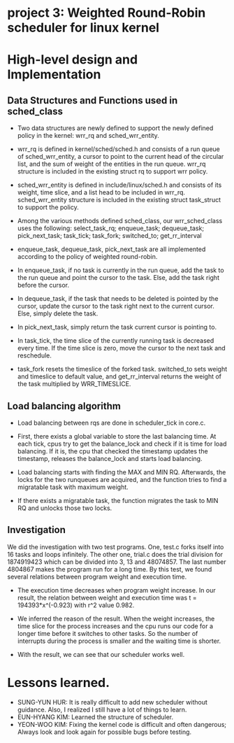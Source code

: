 project 3: Weighted Round-Robin scheduler for linux kernel
==========================================================
# High-level design and Implementation

## Data Structures and Functions used in sched\_class
* Two data structures are newly defined to support the newly defined policy in the kernel: wrr\_rq and sched\_wrr\_entity.

* wrr\_rq is defined in kernel/sched/sched.h and consists of a run queue of sched\_wrr\_entity, a cursor to point to the current head of the circular list, and the sum of weight of the entities in the run queue. wrr\_rq structure is included in the existing struct rq to support wrr policy.

* sched\_wrr\_entity is defined in include/linux/sched.h and consists of its weight, time slice, and a list head to be included in wrr\_rq. sched\_wrr\_entity structure is included in the existing struct task\_struct to support the policy.

* Among the various methods defined sched\_class, our wrr\_sched\_class uses the following: select\_task\_rq; enqueue\_task; dequeue\_task; pick\_next\_task; task\_tick; task\_fork; switched\_to; get\_rr\_interval

* enqueue\_task, dequeue\_task, pick\_next\_task are all implemented according to the policy of weighted round-robin.

* In enqueue\_task, if no task is currently in the run queue, add the task to the run queue and point the cursor to the task. Else, add the task right before the cursor.

* In dequeue\_task, if the task that needs to be deleted is pointed by the cursor, update the cursor to the task right next to the current cursor. Else, simply delete the task.

* In pick\_next\_task, simply return the task current cursor is pointing to.

* In task\_tick, the time slice of the currently running task is decreased every time. If the time slice is zero, move the cursor to the next task and reschedule.

* task\_fork resets the timeslice of the forked task. switched\_to sets weight and timeslice to default value, and get\_rr\_interval returns the weight of the task multiplied by WRR\_TIMESLICE.

## Load balancing algorithm

* Load balancing between rqs are done in scheduler\_tick in core.c.

* First, there exists a global variable to store the last balancing time. At each tick, cpus try to get the balance\_lock and check if it is time for load balancing. If it is, the cpu that checked the timestamp updates the timestamp, releases the balance\_lock and starts load balancing.

* Load balancing starts with finding the MAX and MIN RQ. Afterwards, the locks for the two runqueues are acquired, and the function tries to find a migratable task with maximum weight. 

* If there exists a migratable task, the function migrates the task to MIN RQ and unlocks those two locks.

## Investigation

We did the investigation with two test programs. One, test.c forks itself into 16 tasks and loops infinitely. The other one, trial.c does the trial division for 1874919423 which can be divided into 3, 13 and 48074857. The last number 4804867 makes the program run for a long time. By this test, we found several relations between program weight and execution time.

* The execution time decreases when program weight increase. In our result, the relation between weight and execution time was t = 194393\*x^(-0.923) with r^2 value 0.982. 

* We inferred the reason of the result. When the weight increases, the time slice for the process increases and the cpu runs our code for a longer time before it switches to other tasks. So the number of interrupts during the process is smaller and the waiting time is shorter.

* With the result, we can see that our scheduler works well.
	
# Lessons learned.

* SUNG-YUN HUR: It is really difficult to add new scheduler without guidance. Also, I realized I still have a lot of things to learn.
* EUN-HYANG KIM: Learned the structure of scheduler.
* YEON-WOO KIM: Fixing the kernel code is difficult and often dangerous; Always look and look again for possible bugs before testing.

